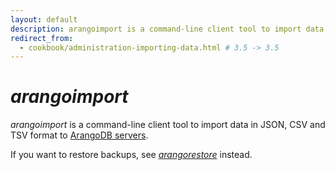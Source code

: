 ```yaml
---
layout: default
description: arangoimport is a command-line client tool to import data in JSON, CSV and TSV format to ArangoDB servers
redirect_from:
  - cookbook/administration-importing-data.html # 3.5 -> 3.5
---
```

# _arangoimport_

_arangoimport_ is a command-line client tool to import data in JSON, CSV and TSV
format to [ArangoDB servers](programs-arangod.html).

If you want to restore backups, see [_arangorestore_](programs-arangorestore.html)
instead.
